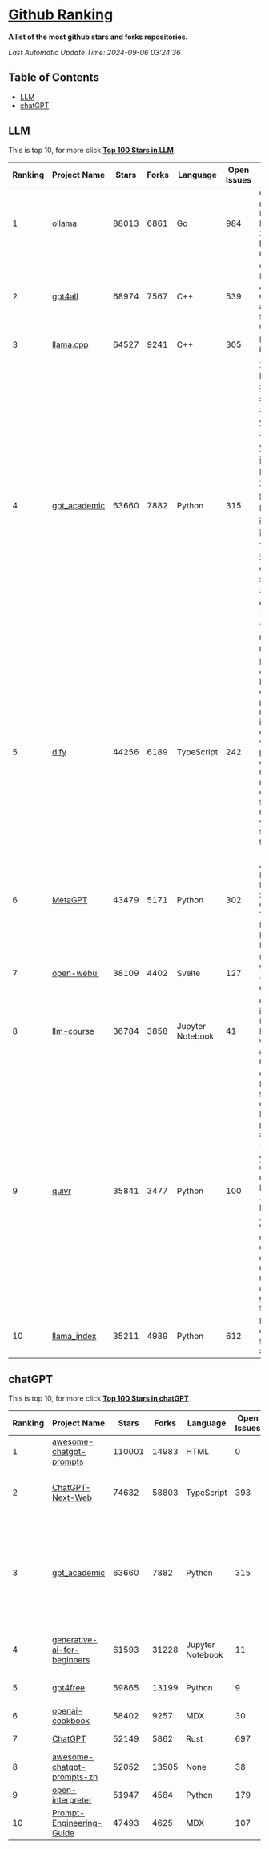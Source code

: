 [Github Ranking](./README.md)
==========

**A list of the most github stars and forks repositories.**

*Last Automatic Update Time: 2024-09-06 03:24:36*

## Table of Contents
 * [LLM](#LLM)
 * [chatGPT](#chatGPT)

## LLM

This is top 10, for more click **[Top 100 Stars in LLM](Top100/LLM.md)**

| Ranking | Project Name | Stars | Forks | Language | Open Issues | Description | Last Commit |
| ------- | ------------ | ----- | ----- | -------- | ----------- | ----------- | ----------- |
| 1 | [ollama](https://github.com/ollama/ollama) | 88013 | 6861 | Go | 984 | Get up and running with Llama 3.1, Mistral, Gemma 2, and other large language models. | 2024-09-06T00:07:26Z |
| 2 | [gpt4all](https://github.com/nomic-ai/gpt4all) | 68974 | 7567 | C++ | 539 | GPT4All: Run Local LLMs on Any Device. Open-source and available for commercial use. | 2024-09-05T22:53:07Z |
| 3 | [llama.cpp](https://github.com/ggerganov/llama.cpp) | 64527 | 9241 | C++ | 305 | LLM inference in C/C++ | 2024-09-06T03:06:11Z |
| 4 | [gpt_academic](https://github.com/binary-husky/gpt_academic) | 63660 | 7882 | Python | 315 | 为GPT/GLM等LLM大语言模型提供实用化交互接口，特别优化论文阅读/润色/写作体验，模块化设计，支持自定义快捷按钮&函数插件，支持Python和C++等项目剖析&自译解功能，PDF/LaTex论文翻译&总结功能，支持并行问询多种LLM模型，支持chatglm3等本地模型。接入通义千问, deepseekcoder, 讯飞星火, 文心一言, llama2, rwkv, claude2, moss等。 | 2024-09-05T05:21:19Z |
| 5 | [dify](https://github.com/langgenius/dify) | 44256 | 6189 | TypeScript | 242 | Dify is an open-source LLM app development platform. Dify's intuitive interface combines AI workflow, RAG pipeline, agent capabilities, model management, observability features and more, letting you quickly go from prototype to production. | 2024-09-05T13:00:09Z |
| 6 | [MetaGPT](https://github.com/geekan/MetaGPT) | 43479 | 5171 | Python | 302 | 🌟 The Multi-Agent Framework: First AI Software Company, Towards Natural Language Programming | 2024-08-21T06:12:26Z |
| 7 | [open-webui](https://github.com/open-webui/open-webui) | 38109 | 4402 | Svelte | 127 | User-friendly WebUI for LLMs (Formerly Ollama WebUI) | 2024-09-06T02:59:21Z |
| 8 | [llm-course](https://github.com/mlabonne/llm-course) | 36784 | 3858 | Jupyter Notebook | 41 | Course to get into Large Language Models (LLMs) with roadmaps and Colab notebooks. | 2024-07-28T22:17:43Z |
| 9 | [quivr](https://github.com/QuivrHQ/quivr) | 35841 | 3477 | Python | 100 | Open-source RAG Framework for building GenAI Second Brains 🧠  Build productivity assistant (RAG) ⚡️🤖 Chat with your docs (PDF, CSV, ...)  & apps using Langchain, GPT 3.5 / 4 turbo, Private, Anthropic, VertexAI, Ollama, LLMs, Groq  that you can share with users !  Efficient retrieval augmented generation framework | 2024-09-05T17:03:36Z |
| 10 | [llama_index](https://github.com/run-llama/llama_index) | 35211 | 4939 | Python | 612 | LlamaIndex is a data framework for your LLM applications | 2024-09-06T02:20:35Z |


## chatGPT

This is top 10, for more click **[Top 100 Stars in chatGPT](Top100/chatGPT.md)**

| Ranking | Project Name | Stars | Forks | Language | Open Issues | Description | Last Commit |
| ------- | ------------ | ----- | ----- | -------- | ----------- | ----------- | ----------- |
| 1 | [awesome-chatgpt-prompts](https://github.com/f/awesome-chatgpt-prompts) | 110001 | 14983 | HTML | 0 | This repo includes ChatGPT prompt curation to use ChatGPT better. | 2024-09-03T21:27:52Z |
| 2 | [ChatGPT-Next-Web](https://github.com/ChatGPTNextWeb/ChatGPT-Next-Web) | 74632 | 58803 | TypeScript | 393 | A cross-platform ChatGPT/Gemini UI (Web / PWA / Linux / Win / MacOS). 一键拥有你自己的跨平台 ChatGPT/Gemini 应用。 | 2024-09-04T13:04:23Z |
| 3 | [gpt_academic](https://github.com/binary-husky/gpt_academic) | 63660 | 7882 | Python | 315 | 为GPT/GLM等LLM大语言模型提供实用化交互接口，特别优化论文阅读/润色/写作体验，模块化设计，支持自定义快捷按钮&函数插件，支持Python和C++等项目剖析&自译解功能，PDF/LaTex论文翻译&总结功能，支持并行问询多种LLM模型，支持chatglm3等本地模型。接入通义千问, deepseekcoder, 讯飞星火, 文心一言, llama2, rwkv, claude2, moss等。 | 2024-09-05T05:21:19Z |
| 4 | [generative-ai-for-beginners](https://github.com/microsoft/generative-ai-for-beginners) | 61593 | 31228 | Jupyter Notebook | 11 | 18 Lessons, Get Started Building with Generative AI  🔗 https://microsoft.github.io/generative-ai-for-beginners/ | 2024-09-03T10:01:43Z |
| 5 | [gpt4free](https://github.com/xtekky/gpt4free) | 59865 | 13199 | Python | 9 | The official gpt4free repository \| various collection of powerful language models | 2024-08-30T20:41:36Z |
| 6 | [openai-cookbook](https://github.com/openai/openai-cookbook) | 58402 | 9257 | MDX | 30 | Examples and guides for using the OpenAI API | 2024-09-05T21:42:02Z |
| 7 | [ChatGPT](https://github.com/lencx/ChatGPT) | 52149 | 5862 | Rust | 697 | 🔮 ChatGPT Desktop Application (Mac, Windows and Linux) | 2024-08-29T17:58:11Z |
| 8 | [awesome-chatgpt-prompts-zh](https://github.com/PlexPt/awesome-chatgpt-prompts-zh) | 52052 | 13505 | None | 38 | ChatGPT 中文调教指南。各种场景使用指南。学习怎么让它听你的话。 | 2024-07-30T11:43:23Z |
| 9 | [open-interpreter](https://github.com/OpenInterpreter/open-interpreter) | 51947 | 4584 | Python | 179 | A natural language interface for computers | 2024-09-06T02:50:09Z |
| 10 | [Prompt-Engineering-Guide](https://github.com/dair-ai/Prompt-Engineering-Guide) | 47493 | 4625 | MDX | 107 | 🐙 Guides, papers, lecture, notebooks and resources for prompt engineering | 2024-09-05T03:19:43Z |

